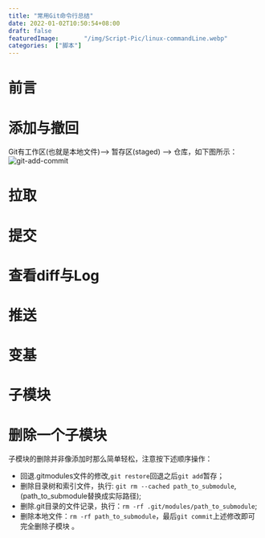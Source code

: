 ```yaml
---
title: "常用Git命令行总结"
date: 2022-01-02T10:50:54+08:00
draft: false
featuredImage:       "/img/Script-Pic/linux-commandLine.webp"
categories:  ["脚本"]
---
```


# 前言
# 添加与撤回
Git有工作区(也就是本地文件)--> 暂存区(staged)  --> 仓库，如下图所示：
![git-add-commit](https://camo.githubusercontent.com/174838ee47136e1be0c8281019169593462ea4c16b47ddea634377bf9762b0a6/68747470733a2f2f7777772e6c69616f78756566656e672e636f6d2f66696c65732f6174746163686d656e74732f3931393032303033373437303532382f30) 



# 拉取
# 提交
# 查看diff与Log
# 推送
# 变基
# 子模块
# 删除一个子模块
子模块的删除并非像添加时那么简单轻松，注意按下述顺序操作：
-  回退.gitmodules文件的修改,`git restore`回退之后`git add`暂存；
-  删除目录树和索引文件，执行: `git rm --cached path_to_submodule`,(path_to_submodule替换成实际路径);
-  删除.git目录的文件记录，执行：`rm -rf .git/modules/path_to_submodule`;
-  删除本地文件：`rm -rf path_to_submodule`，最后`git commit`上述修改即可完全删除子模块 。

